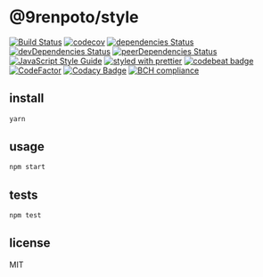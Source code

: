 # @9renpoto/style

[![Build Status](https://travis-ci.org/9renpoto/style.svg?branch=master)](https://travis-ci.org/9renpoto/style)
[![codecov](https://codecov.io/gh/9renpoto/style/branch/master/graph/badge.svg)](https://codecov.io/gh/9renpoto/style)
[![dependencies Status](https://david-dm.org/9renpoto/style/status.svg)](https://david-dm.org/9renpoto/style)
[![devDependencies Status](https://david-dm.org/9renpoto/style/dev-status.svg)](https://david-dm.org/9renpoto/style?type=dev)
[![peerDependencies Status](https://david-dm.org/9renpoto/style/peer-status.svg)](https://david-dm.org/9renpoto/style?type=peer)
[![JavaScript Style Guide](https://img.shields.io/badge/code_style-standard-brightgreen.svg)](https://standardjs.com)
[![styled with prettier](https://img.shields.io/badge/styled_with-prettier-ff69b4.svg)](https://github.com/prettier/prettier)
[![codebeat badge](https://codebeat.co/badges/d5824375-f5d2-4f02-af34-0093b4cee3de)](https://codebeat.co/projects/github-com-9renpoto-style-master)
[![CodeFactor](https://www.codefactor.io/repository/github/9renpoto/style/badge)](https://www.codefactor.io/repository/github/9renpoto/style)
[![Codacy Badge](https://api.codacy.com/project/badge/Grade/b2991eb86d7341478596c9a694d1dcfe)](https://www.codacy.com/app/9renpoto/style?utm_source=github.com&utm_medium=referral&utm_content=9renpoto/style&utm_campaign=badger)
[![BCH compliance](https://bettercodehub.com/edge/badge/9renpoto/style?branch=master)](https://bettercodehub.com/results/9renpoto/style)

## install

```sh
yarn
```

## usage

```sh
npm start
```

## tests

```sh
npm test
```

## license

MIT

